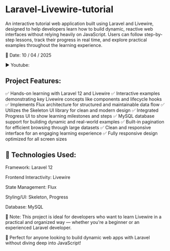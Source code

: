 # Laravel-Livewire-tutorial

An interactive tutorial web application built using Laravel and Livewire, designed to help developers learn how to build dynamic, reactive web interfaces without relying heavily on JavaScript. Users can follow step-by-step lessons, track their progress in real time, and explore practical examples throughout the learning experience.

📅 Date: 10 / 04 / 2025

▶️ Youtube: 

## Project Features:
✅ Hands-on learning with Laravel 12 and Livewire
✅ Interactive examples demonstrating key Livewire concepts like components and lifecycle hooks
✅ Implements Flux architecture for structured and maintainable data flow
✅ Utilizes the Skeleton UI library for clean and modern design
✅ Integrated Progress UI to show learning milestones and steps
✅ MySQL database support for building dynamic and real-world examples
✅ Built-in pagination for efficient browsing through large datasets
✅ Clean and responsive interface for an engaging learning experience
✅ Fully responsive design optimized for all screen sizes

## 🔧 Technologies Used:
Framework: Laravel 12

Frontend Interactivity: Livewire

State Management: Flux

Styling/UI: Skeleton, Progress

Database: MySQL

📌 Note: This project is ideal for developers who want to learn Livewire in a practical and organized way — whether you're a beginner or an experienced Laravel developer.

📢 Perfect for anyone looking to build dynamic web apps with Laravel without diving deep into JavaScript!
